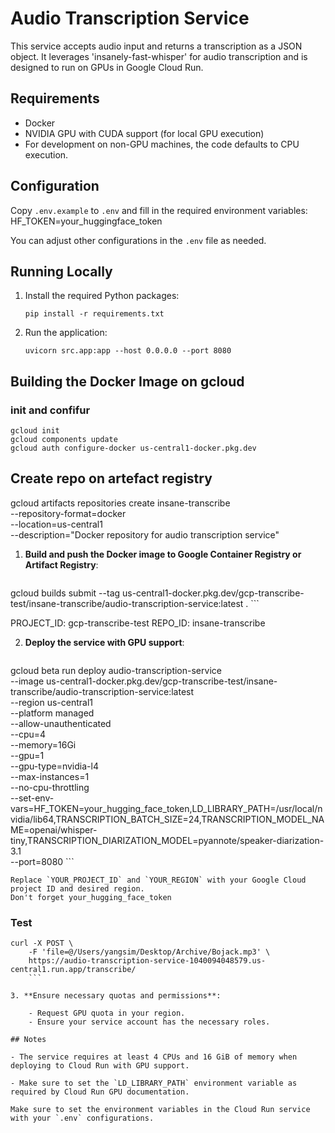# Audio Transcription Service

This service accepts audio input and returns a transcription as a JSON object. It leverages 'insanely-fast-whisper' for audio transcription and is designed to run on GPUs in Google Cloud Run.

## Requirements

- Docker
- NVIDIA GPU with CUDA support (for local GPU execution)
- For development on non-GPU machines, the code defaults to CPU execution.

## Configuration

Copy `.env.example` to `.env` and fill in the required environment variables:
HF_TOKEN=your_huggingface_token

You can adjust other configurations in the `.env` file as needed.

## Running Locally

1. Install the required Python packages:

    ```
    pip install -r requirements.txt
    ```

2. Run the application:

    ```
    uvicorn src.app:app --host 0.0.0.0 --port 8080
    ```

## Building the Docker Image on gcloud
### init and confifur
```
gcloud init
gcloud components update
gcloud auth configure-docker us-central1-docker.pkg.dev
```

## Create repo on artefact registry 
gcloud artifacts repositories create insane-transcribe \
    --repository-format=docker \
    --location=us-central1 \
    --description="Docker repository for audio transcription service"

1. **Build and push the Docker image to Google Container Registry or Artifact Registry**:

    ```
gcloud builds submit --tag us-central1-docker.pkg.dev/gcp-transcribe-test/insane-transcribe/audio-transcription-service:latest .    ```

PROJECT_ID: gcp-transcribe-test
REPO_ID: insane-transcribe

2. **Deploy the service with GPU support**:

    ```
gcloud beta run deploy audio-transcription-service \
    --image us-central1-docker.pkg.dev/gcp-transcribe-test/insane-transcribe/audio-transcription-service:latest \
    --region us-central1 \
    --platform managed \
    --allow-unauthenticated \
    --cpu=4 \
    --memory=16Gi \
    --gpu=1 \
    --gpu-type=nvidia-l4 \
    --max-instances=1 \
    --no-cpu-throttling \
    --set-env-vars=HF_TOKEN=your_hugging_face_token,LD_LIBRARY_PATH=/usr/local/nvidia/lib64,TRANSCRIPTION_BATCH_SIZE=24,TRANSCRIPTION_MODEL_NAME=openai/whisper-tiny,TRANSCRIPTION_DIARIZATION_MODEL=pyannote/speaker-diarization-3.1 \
    --port=8080
    ```

    Replace `YOUR_PROJECT_ID` and `YOUR_REGION` with your Google Cloud project ID and desired region.
    Don't forget your_hugging_face_token


### Test
```
curl -X POST \
    -F 'file=@/Users/yangsim/Desktop/Archive/Bojack.mp3' \
    https://audio-transcription-service-1040094048579.us-central1.run.app/transcribe/
    ```
    
3. **Ensure necessary quotas and permissions**:

    - Request GPU quota in your region.
    - Ensure your service account has the necessary roles.

## Notes

- The service requires at least 4 CPUs and 16 GiB of memory when deploying to Cloud Run with GPU support.

- Make sure to set the `LD_LIBRARY_PATH` environment variable as required by Cloud Run GPU documentation.

Make sure to set the environment variables in the Cloud Run service with your `.env` configurations.